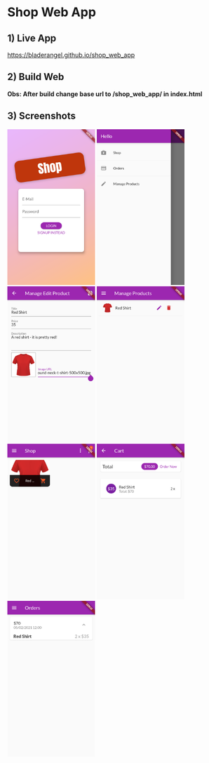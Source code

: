 # Shop Web App

## 1) Live App
https://bladerangel.github.io/shop_web_app

## 2) Build Web
**Obs: After build change base url to /shop_web_app/ in index.html**

## 3) Screenshots

<div>
<img src="readme_images/0.png" width="200" />
<img src="readme_images/1.png" width="200" />
<img src="readme_images/2.png" width="200" />
<img src="readme_images/3.png" width="200" />
<img src="readme_images/4.png" width="200" />
<img src="readme_images/5.png" width="200" />
<img src="readme_images/6.png" width="200" />
</div>